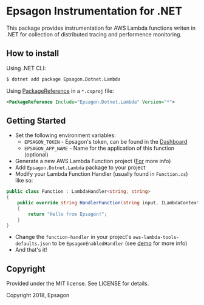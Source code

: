 # Epsagon Instrumentation for .NET

This package provides instrumentation for AWS Lambda functions writen in .NET 
for collection of distributed tracing and performence monitoring.

## How to install

Using .NET CLI:

```bash
$ dotnet add package Epsagon.Dotnet.Lambda
```

Using [PackageReference](https://docs.microsoft.com/en-us/nuget/consume-packages/package-references-in-project-files) in a `*.csproj` file:

```xml
<PackageReference Include="Epsagon.Dotnet.Lambda" Version="*">
```

## Getting Started

* Set the following environment variables:
    * `EPSAGON_TOKEN` - Epsagon's token, can be found in the [Dashboard](https://dashboard.epsagon.com/)
    * `EPSAGON_APP_NAME` - Name for the application of this function (optional)
* Generate a new AWS Lambda Function project ([For](https://github.com/aws/aws-lambda-dotnet#amazonlambdatools) more info)
* Add `Epsagon.Dotnet.Lambda` package to your project
* Modify your Lambda Function Handler (usually found in `Function.cs`) like so:

```csharp
public class Function : LambdaHandler<string, string>
{
    public override string HandlerFunction(string input, ILambdaContext context)
    {
        return "Hello from Epsagon!";
    }
}
```

* Change the `function-handler` in your project's `aws-lambda-tools-defaults.json` to be `EpsagonEnabledHandler` (see [demo]() for more info)
* And that's it!

## Copyright

Provided under the MIT license. See LICENSE for details.

Copyright 2018, Epsagon
